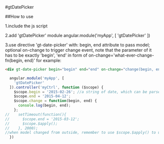 #gtDatePicker

##How to use

1.include the js script

2.add 'gtDatePicker' module
    angular.module('myApp', [
      'gtDatePicker'
    ])

3.use directive 'gt-date-picker' with:
    begin, end attribute to pass model;
    optional on-change to trigger change event, note that the parameter of it has to be exactly 'begin', 'end'
    in form of on-change='what-ever-change-fn(begin, end)'
    for example:

```html
<div gt-date-picker begin="begin" end="end" on-change="change(begin, end)"></div>
```

```js
  angular.module('myApp', [
    'gtDatePicker'
  ]).controller('myCtrl', function ($scope) {
    $scope.begin = '2015-02-26'; //a string of date, which can be parsed by javasript Date() object
    $scope.end = '2015-04-12';
    $scope.change = function(begin, end) {
      console.log(begin, end);
    };
//    setTimeout(function(){
//      $scope.end = '2015-03-12';
//      $scope.$apply();
//    }, 2000);
//when model changed from outside, remember to use $scope.$apply() to update the view
  })
```
